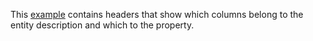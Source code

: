 This [example](simple_w_headers/w_headers) contains headers that show which columns belong to the entity description and which to the property.

